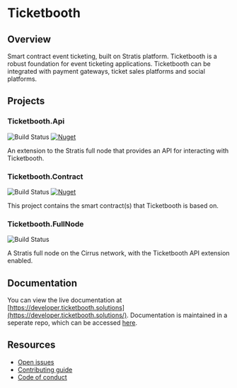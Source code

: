 # Ticketbooth

## Overview

Smart contract event ticketing, built on Stratis platform. Ticketbooth is a robust foundation for event ticketing applications. Ticketbooth can be integrated with payment gateways, ticket sales platforms and social platforms.

## Projects

### Ticketbooth.Api

![Build Status](https://dev.azure.com/developmomentum/Ticketbooth/_apis/build/status/Api?branchName=master)
[![Nuget](https://img.shields.io/nuget/v/Ticketbooth.Api)](https://www.nuget.org/packages/Ticketbooth.Api/)

An extension to the Stratis full node that provides an API for interacting with Ticketbooth.

### Ticketbooth.Contract

![Build Status](https://dev.azure.com/developmomentum/Ticketbooth/_apis/build/status/Contract?branchName=master) 
[![Nuget](https://img.shields.io/nuget/v/Ticketbooth)](https://www.nuget.org/packages/Ticketbooth/)

This project contains the smart contract(s) that Ticketbooth is based on.

### Ticketbooth.FullNode

![Build Status](https://dev.azure.com/developmomentum/Ticketbooth/_apis/build/status/Full%20Node?branchName=master)

A Stratis full node on the Cirrus network, with the Ticketbooth API extension enabled.

## Documentation
 
You can view the live documentation at [https://developer.ticketbooth.solutions](https://developer.ticketbooth.solutions/). Documentation is maintained in a seperate repo, which can be accessed [here](https://github.com/ticketbooth-solutions/Ticketbooth.Documentation).

## Resources

* [Open issues](https://github.com/ticketbooth-solutions/Ticketbooth/issues)
* [Contributing guide](https://github.com/ticketbooth-solutions/Ticketbooth/blob/master/CONTRIBUTING.md)
* [Code of conduct](https://github.com/ticketbooth-solutions/Ticketbooth/blob/master/CODE_OF_CONDUCT.md)
